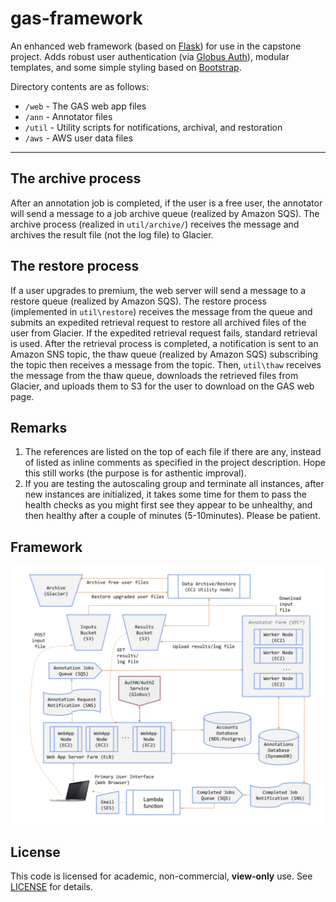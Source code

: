 # gas-framework

An enhanced web framework (based on [Flask](http://flask.pocoo.org/)) for use in the capstone project. Adds robust user authentication (via [Globus Auth](https://docs.globus.org/api/auth)), modular templates, and some simple styling based on [Bootstrap](http://getbootstrap.com/).

Directory contents are as follows:

* `/web` - The GAS web app files
* `/ann` - Annotator files
* `/util` - Utility scripts for notifications, archival, and restoration
* `/aws` - AWS user data files

---

## The archive process

After an annotation job is completed, if the user is a free user, the annotator will send a message to a job archive queue (realized by Amazon SQS). The archive process (realized in `util/archive/`) receives the message and archives the result file (not the log file) to Glacier.

## The restore process

If a user upgrades to premium, the web server will send a message to a restore queue (realized by Amazon SQS). The restore process (implemented in `util\restore`) receives the message from the queue and submits an expedited retrieval request to restore all archived files of the user from Glacier. If the expedited retrieval request fails, standard retrieval is used. After the retrieval process is completed, a notification is sent to an Amazon SNS topic, the thaw queue (realized by Amazon SQS) subscribing the topic then receives a message from the topic. Then, `util\thaw` receives the message from the thaw queue, downloads the retrieved files from Glacier, and uploads them to S3 for the user to download on the GAS web page.

## Remarks

1. The references are listed on the top of each file if there are any, instead of listed as inline comments as specified in the project description. Hope this still works (the purpose is for asthentic improval).
2. If you are testing the autoscaling group and terminate all instances, after new instances are initialized, it takes some time for them to pass the health checks as you might first see they appear to be unhealthy, and then healthy after a couple of minutes (5-10minutes). Please be patient.

## Framework

![framework](framework_pic.png)

## License

This code is licensed for academic, non-commercial, **view-only** use. See [LICENSE](./LICENSE) for details.
